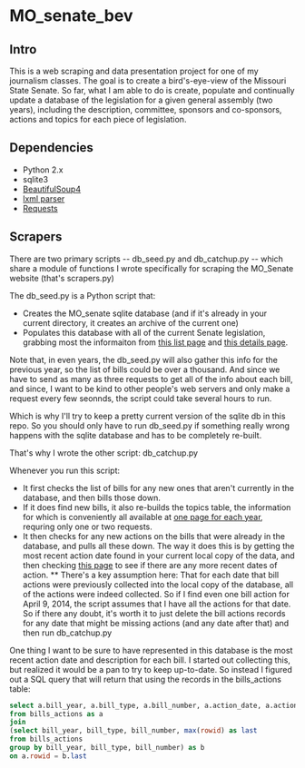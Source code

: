 MO_senate_bev
=============

Intro
-----

This is a web scraping and data presentation project for one of my journalism classes. The goal is to create a bird's-eye-view of the Missouri State Senate. So far, what I am able to do is create, populate and continually update a database of the legislation for a given general assembly (two years), including the description, committee, sponsors and co-sponsors, actions and topics for each piece of legislation.

Dependencies
------------

* Python 2.x
* sqlite3
* [BeautifulSoup4](http://www.crummy.com/software/BeautifulSoup/ "BeautifulSoup4")
* [lxml parser](http://www.crummy.com/software/BeautifulSoup/bs4/doc/#installing-a-parser "lxml parser")
* [Requests](http://docs.python-requests.org/en/latest/ "Requests")

Scrapers
--------

There are two primary scripts -- db_seed.py and db_catchup.py -- which share a module of functions I wrote specifically for scraping the MO_Senate website (that's scrapers.py)

The db_seed.py is a Python script that:
* Creates the MO_senate sqlite database (and if it's already in your current directory, it creates an archive of the current one)
* Populates this database with all of the current Senate legislation, grabbing most the informaiton from [this list page](http://www.senate.mo.gov/14info/BTS_Web/BillList.aspx?SessionType=R "this list page") and [this details page](http://www.senate.mo.gov/14info/BTS_Web/Bill.aspx?SessionType=R&BillID=27723560 "this details page").

Note that, in even years, the db_seed.py will also gather this info for the previous year, so the list of bills could be over a thousand. And since we have to send as many as three requests to get all of the info about each bill, and since, I want to be kind to other people's web servers and only make a request every few seonnds, the script could take several hours to run. 

Which is why I'll try to keep a pretty current version of the sqlite db in this repo. So you should only have to run db_seed.py if something really wrong happens with the sqlite database and has to be completely re-built.

That's why I wrote the other script: db_catchup.py

Whenever you run this script:
* It first checks the list of bills for any new ones that aren't currently in the database, and then bills those down. 
* If it does find new bills, it also re-builds the topics table, the information for which is conveniently all available at [one page for each year](http://www.senate.mo.gov/14info/BTS_Web/Keywords.aspx?SessionType=R "one page per year"), requring only one or two requests. 
* It then checks for any new actions on the bills that were already in the database, and pulls all these down. The way it does this is by getting the most recent action date found in your current local copy of the data, and then checking [this page](http://www.senate.mo.gov/14info/BTS_Web/ActionDates.aspx?SessionType=R "this page") to see if there are any more recent dates of action.
** There's a key assumption here: That for each date that bill actions were previously collected into the local copy of the database, all of the actions were indeed collected. So if I find even one bill action for April 9, 2014, the script assumes that I have all the actions for that date. So if there any doubt, it's worth it to just delete the bill actions records for any date that might be missing actions (and any date after that) and then run db_catchup.py

One thing I want to be sure to have represented in this database is the most recent action date and description for each bill. I started out collecting this, but realized it would be a pan to try to keep up-to-date. So instead I figured out a SQL query that will return that using the records in the bills_actions table:

```sql
select a.bill_year, a.bill_type, a.bill_number, a.action_date, a.action_desc
from bills_actions as a
join 
(select bill_year, bill_type, bill_number, max(rowid) as last
from bills_actions
group by bill_year, bill_type, bill_number) as b
on a.rowid = b.last
```

